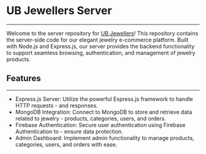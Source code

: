 # UB Jewellers Server

---

Welcome to the server repository for [UB Jewellers](https://ub-jewellers.web.app/)! This repository contains the server-side code for our elegant jewelry e-commerce platform. Built with Node.js and Express.js, our server provides the backend functionality to support seamless browsing, authentication, and management of jewelry products.

## Features

---

- Express.js Server: Utilize the powerful Express.js framework to handle HTTP requests - and responses.
- MongoDB Integration: Connect to MongoDB to store and retrieve data related to jewelry - products, categories, users, and orders.
- Firebase Authentication: Secure user authentication using Firebase Authentication to - ensure data protection.
- Admin Dashboard: Implement admin functionality to manage products, categories, users, and orders with ease.
